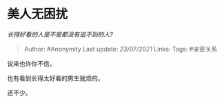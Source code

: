 # 美人无困扰
*长得好看的人是不是都没有追不到的人?*

> Author: #Anonymity
> Last update: *23/07/2021*
> Links:
> Tags: #亲密关系

说来也许你不信，

也有看到长得太好看的男生就烦的。

还不少。
